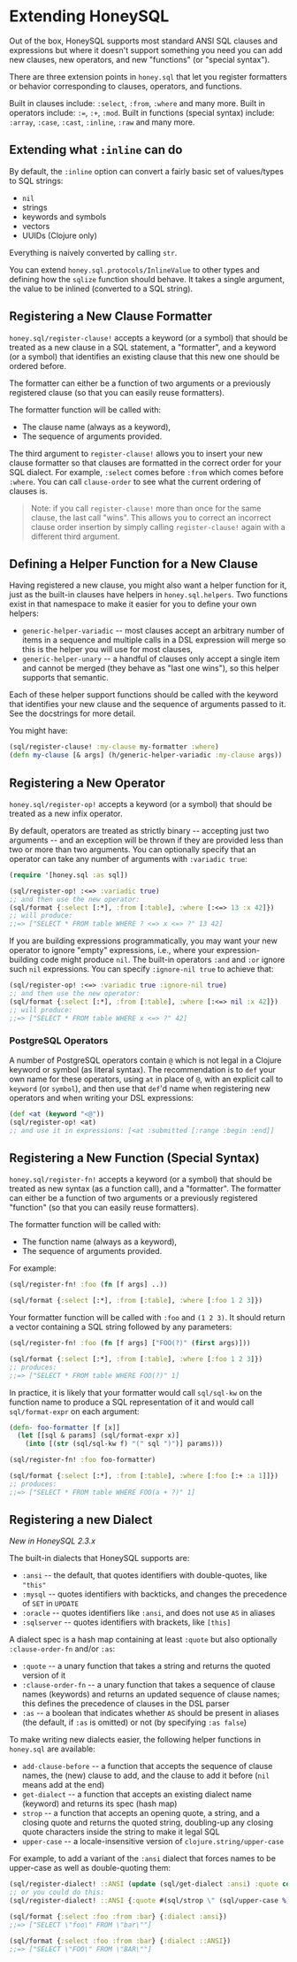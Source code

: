 # Extending HoneySQL

Out of the box, HoneySQL supports most standard ANSI SQL clauses
and expressions but where it doesn't support something you need
you can add new clauses, new operators, and new "functions" (or
"special syntax").

There are three extension points in `honey.sql` that let you
register formatters or behavior corresponding to clauses,
operators, and functions.

Built in clauses include: `:select`, `:from`, `:where` and
many more. Built in operators include: `:=`, `:+`, `:mod`.
Built in functions (special syntax) include: `:array`, `:case`,
`:cast`, `:inline`, `:raw` and many more.

## Extending what `:inline` can do

By default, the `:inline` option can convert a fairly
basic set of values/types to SQL strings:
* `nil`
* strings
* keywords and symbols
* vectors
* UUIDs (Clojure only)

Everything is naively converted by calling `str`.

You can extend `honey.sql.protocols/InlineValue` to
other types and defining how the `sqlize` function
should behave. It takes a single argument, the value
to be inlined (converted to a SQL string).

## Registering a New Clause Formatter

`honey.sql/register-clause!` accepts a keyword (or a symbol)
that should be treated as a new clause in a SQL statement,
a "formatter", and a keyword (or a symbol) that identifies
an existing clause that this new one should be ordered before.

The formatter can either be a function
of two arguments or a previously registered clause (so
that you can easily reuse formatters).

The formatter function will be called with:
* The clause name (always as a keyword),
* The sequence of arguments provided.

The third argument to `register-clause!` allows you to
insert your new clause formatter so that clauses are
formatted in the correct order for your SQL dialect.
For example, `:select` comes before `:from` which comes
before `:where`. You can call `clause-order` to see what the
current ordering of clauses is.

> Note: if you call `register-clause!` more than once for the same clause, the last call "wins". This allows you to correct an incorrect clause order insertion by simply calling `register-clause!` again with a different third argument.

## Defining a Helper Function for a New Clause

Having registered a new clause, you might also want a helper function
for it, just as the built-in clauses have helpers in `honey.sql.helpers`.
Two functions exist in that namespace to make it easier for you to
define your own helpers:

* `generic-helper-variadic` -- most clauses accept an arbitrary number of items in a sequence and multiple calls in a DSL expression will merge so this is the helper you will use for most clauses,
* `generic-helper-unary` -- a handful of clauses only accept a single item and cannot be merged (they behave as "last one wins"), so this helper supports that semantic.

Each of these helper support functions should be called with the keyword that
identifies your new clause and the sequence of arguments passed to it. See
the docstrings for more detail.

You might have:

<!-- :test-doc-blocks/skip -->
```clojure
(sql/register-clause! :my-clause my-formatter :where)
(defn my-clause [& args] (h/generic-helper-variadic :my-clause args))
```

## Registering a New Operator

`honey.sql/register-op!` accepts a keyword (or a symbol) that
should be treated as a new infix operator.

By default, operators are treated as strictly binary --
accepting just two arguments -- and an exception will be
thrown if they are provided less than two or more than
two arguments. You can optionally specify that an operator
can take any number of arguments with `:variadic true`:

```clojure
(require '[honey.sql :as sql])

(sql/register-op! :<=> :variadic true)
;; and then use the new operator:
(sql/format {:select [:*], :from [:table], :where [:<=> 13 :x 42]})
;; will produce:
;;=> ["SELECT * FROM table WHERE ? <=> x <=> ?" 13 42]
```

If you are building expressions programmatically, you
may want your new operator to ignore "empty" expressions,
i.e., where your expression-building code might produce
`nil`. The built-in operators `:and` and `:or` ignore
such `nil` expressions. You can specify `:ignore-nil true`
to achieve that:

```clojure
(sql/register-op! :<=> :variadic true :ignore-nil true)
;; and then use the new operator:
(sql/format {:select [:*], :from [:table], :where [:<=> nil :x 42]})
;; will produce:
;;=> ["SELECT * FROM table WHERE x <=> ?" 42]
```

### PostgreSQL Operators

A number of PostgreSQL operators contain `@` which is not legal in a Clojure keyword or symbol (as literal syntax). The recommendation is to `def` your own name for these
operators, using `at` in place of `@`, with an explicit call to `keyword` (or `symbol`), and then use that `def`'d name when registering new operators and when writing
your DSL expressions:

```clojure
(def <at (keyword "<@"))
(sql/register-op! <at)
;; and use it in expressions: [<at :submitted [:range :begin :end]]
```

## Registering a New Function (Special Syntax)

`honey.sql/register-fn!` accepts a keyword (or a symbol)
that should be treated as new syntax (as a function call),
and a "formatter". The formatter can either be a function
of two arguments or a previously registered "function" (so
that you can easily reuse formatters).

The formatter function will be called with:
* The function name (always as a keyword),
* The sequence of arguments provided.

For example:

<!-- :test-doc-blocks/skip -->
```clojure
(sql/register-fn! :foo (fn [f args] ..))

(sql/format {:select [:*], :from [:table], :where [:foo 1 2 3]})
```

Your formatter function will be called with `:foo` and `(1 2 3)`.
It should return a vector containing a SQL string followed by
any parameters:

```clojure
(sql/register-fn! :foo (fn [f args] ["FOO(?)" (first args)]))

(sql/format {:select [:*], :from [:table], :where [:foo 1 2 3]})
;; produces:
;;=> ["SELECT * FROM table WHERE FOO(?)" 1]
```

In practice, it is likely that your formatter would call
`sql/sql-kw` on the function name to produce a SQL representation
of it and would call `sql/format-expr` on each argument:

```clojure
(defn- foo-formatter [f [x]]
  (let [[sql & params] (sql/format-expr x)]
    (into [(str (sql/sql-kw f) "(" sql ")")] params)))

(sql/register-fn! :foo foo-formatter)

(sql/format {:select [:*], :from [:table], :where [:foo [:+ :a 1]]})
;; produces:
;;=> ["SELECT * FROM table WHERE FOO(a + ?)" 1]
```

## Registering a new Dialect

_New in HoneySQL 2.3.x_

The built-in dialects that HoneySQL supports are:
* `:ansi` -- the default, that quotes identifiers with double-quotes, like `"this"`
* `:mysql` -- quotes identifiers with backticks, and changes the precedence of `SET` in `UPDATE`
* `:oracle` -- quotes identifiers like `:ansi`, and does not use `AS` in aliases
* `:sqlserver` -- quotes identifiers with brackets, like `[this]`

A dialect spec is a hash map containing at least `:quote` but also optionally `:clause-order-fn` and/or `:as`:
* `:quote` -- a unary function that takes a string and returns the quoted version of it
* `:clause-order-fn` -- a unary function that takes a sequence of clause names (keywords) and returns an updated sequence of clause names; this defines the precedence of clauses in the DSL parser
* `:as` -- a boolean that indicates whether `AS` should be present in aliases (the default, if `:as` is omitted) or not (by specifying `:as false`)

To make writing new dialects easier, the following helper functions in `honey.sql` are available:
* `add-clause-before` -- a function that accepts the sequence of clause names, the (new) clause to add, and the clause to add it before (`nil` means add at the end)
* `get-dialect` -- a function that accepts an existing dialect name (keyword) and returns its spec (hash map)
* `strop` -- a function that accepts an opening quote, a string, and a closing quote and returns the quoted string, doubling-up any closing quote characters inside the string to make it legal SQL
* `upper-case` -- a locale-insensitive version of `clojure.string/upper-case`

For example, to add a variant of the `:ansi` dialect that forces names to be upper-case as well as double-quoting them:

```clojure
(sql/register-dialect! ::ANSI (update (sql/get-dialect :ansi) :quote comp sql/upper-case))
;; or you could do this:
(sql/register-dialect! ::ANSI {:quote #(sql/strop \" (sql/upper-case %) \")})

(sql/format {:select :foo :from :bar} {:dialect :ansi})
;;=> ["SELECT \"foo\" FROM \"bar\""]

(sql/format {:select :foo :from :bar} {:dialect ::ANSI})
;;=> ["SELECT \"FOO\" FROM \"BAR\""]
```
